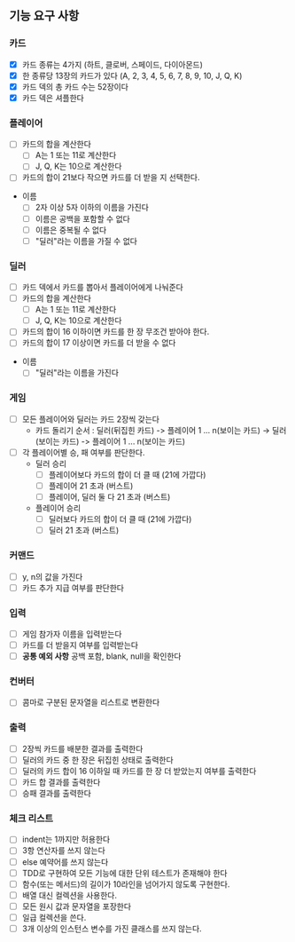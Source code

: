 ## 기능 요구 사항

### 카드

- [x] 카드 종류는 4가지 (하트, 클로버, 스페이드, 다이아몬드)
- [x] 한 종류당 13장의 카드가 있다 (A, 2, 3, 4, 5, 6, 7, 8, 9, 10, J, Q, K)
- [x] 카드 덱의 총 카드 수는 52장이다
- [x] 카드 덱은 셔플한다

### 플레이어

- [ ] 카드의 합을 계산한다
    - [ ] A는 1 또는 11로 계산한다
    - [ ] J, Q, K는 10으로 계산한다
- [ ] 카드의 합이 21보다 작으면 카드를 더 받을 지 선택한다.

- 이름
    - [ ] 2자 이상 5자 이하의 이름을 가진다
    - [ ] 이름은 공백을 포함할 수 없다
    - [ ] 이름은 중복될 수 없다
    - [ ] "딜러"라는 이름을 가질 수 없다

### 딜러

- [ ] 카드 덱에서 카드를 뽑아서 플레이어에게 나눠준다
- [ ] 카드의 합을 계산한다
    - [ ] A는 1 또는 11로 계산한다
    - [ ] J, Q, K는 10으로 계산한다
- [ ] 카드의 합이 16 이하이면 카드를 한 장 무조건 받아야 한다.
- [ ] 카드의 합이 17 이상이면 카드를 더 받을 수 없다

- 이름
    - [ ] "딜러"라는 이름을 가진다

### 게임

- [ ] 모든 플레이어와 딜러는 카드 2장씩 갖는다
    - 카드 돌리기 순서 : 딜러(뒤집힌 카드) -> 플레이어 1 ... n(보이는 카드) -> 딜러(보이는 카드) -> 플레이어 1 ... n(보이는 카드)
- [ ] 각 플레이어별 승, 패 여부를 판단한다.
    - 딜러 승리
        - [ ] 플레이어보다 카드의 합이 더 클 때 (21에 가깝다)
        - [ ] 플레이어 21 초과 (버스트)
        - [ ] 플레이어, 딜러 둘 다 21 초과 (버스트)
    - 플레이어 승리
        - [ ] 딜러보다 카드의 합이 더 클 때 (21에 가깝다)
        - [ ] 딜러 21 초과 (버스트)

### 커맨드

- [ ] y, n의 값을 가진다
- [ ] 카드 추가 지급 여부를 판단한다

### 입력

- [ ] 게임 참가자 이름을 입력받는다
- [ ] 카드를 더 받을지 여부를 입력받는다
- [ ] **공통 예외 사항** 공백 포함, blank, null을 확인한다

### 컨버터

- [ ] 콤마로 구분된 문자열을 리스트로 변환한다

### 출력

- [ ] 2장씩 카드를 배분한 결과를 출력한다
- [ ] 딜러의 카드 중 한 장은 뒤집힌 상태로 출력한다
- [ ] 딜러의 카드 합이 16 이하일 때 카드를 한 장 더 받았는지 여부를 출력한다
- [ ] 카드 합 결과를 출력한다
- [ ] 승패 결과를 출력한다

### 체크 리스트

- [ ] indent는 1까지만 허용한다
- [ ] 3항 연산자를 쓰지 않는다
- [ ] else 예약어를 쓰지 않는다
- [ ] TDD로 구현하여 모든 기능에 대한 단위 테스트가 존재해야 한다
- [ ] 함수(또는 메서드)의 길이가 10라인을 넘어가지 않도록 구현한다.
- [ ] 배열 대신 컬렉션을 사용한다.
- [ ] 모든 원시 값과 문자열을 포장한다
- [ ] 일급 컬렉션을 쓴다.
- [ ] 3개 이상의 인스턴스 변수를 가진 클래스를 쓰지 않는다.
